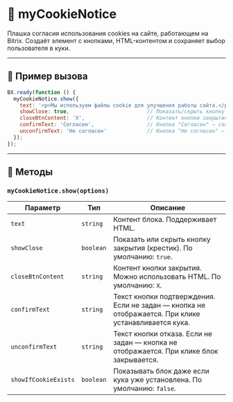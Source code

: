 # 🍪 myCookieNotice

Плашка согласия использования cookies на сайте, работающем на Bitrix. Создаёт элемент с кнопками, HTML-контентом и сохраняет выбор пользователя в куки.

---

## 🚀 Пример вызова

```js
BX.ready(function () {
  myCookieNotice.show({
    text: '<p>Мы используем файлы cookie для улучшения работы сайта.</p>',  // Поддерживает HTML разметку
    showClose: true,                         // Показать/скрыть кнопку закрытия (крестик)
    closeBtnContent: 'Х',                    // Контент кнопки закрытия (поддерживает HTML)
    confirmText: 'Согласен',                 // Кнопка "Согласен" — сохраняет куки и закрывает блок. Если пусто, кнопка не выводится.
    unconfirmText: 'Не согласен'             // Кнопка "Не согласен" — просто закрывает блок. Если пусто, кнопка не выводится.
  });
});
```

---

## 🧠 Методы

### `myCookieNotice.show(options)`


| Параметр         | Тип      | Описание |
|------------------|----------|----------|
| `text`           | `string` | Контент блока. Поддерживает HTML. |
| `showClose`      | `boolean`| Показать или скрыть кнопку закрытия (крестик). По умолчанию: `true`. |
| `closeBtnContent`| `string` | Контент кнопки закрытия. Можно использовать HTML. По умолчанию: `X`. |
| `confirmText`    | `string` | Текст кнопки подтверждения. Если не задан — кнопка не отображается. При клике устанавливается кука. |
| `unconfirmText`  | `string` | Текст кнопки отказа. Если не задан — кнопка не отображается. При клике блок закрывается. |
| `showIfCookieExists` | `boolean` | Показывать блок даже если кука уже установлена. По умолчанию: `false`. |
